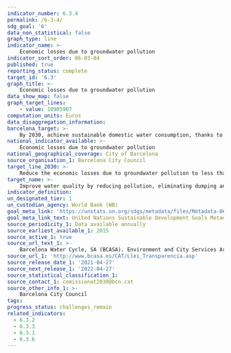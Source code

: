 ```yaml
---
indicator_number: 6.3.4
permalink: /6-3-4/
sdg_goal: '6'
data_non_statistical: false
graph_type: line
indicator_name: >-
    Economic losses due to groundwater pollution
indicator_sort_order: 06-03-04
published: true
reporting_status: complete
target_id: '6.3'
graph_title: >-
    Economic losses due to groundwater pollution
data_show_map: false
graph_target_lines:
    - value: 10985907
computation_units: Euros
data_disaggregation_information: 
barcelona_target: >-
    By 2030, achieve sustainable domestic water consumption, thanks to water efficiency and saving measures
national_indicator_available: >-
    Economic losses due to groundwater pollution
national_geographical_coverage: City of Barcelona
source_organisation_1: Barcelona City Council
target_line_2030: >-
    Reduce the economic losses due to groundwater pollution to less than 10,985,907 euros
target_name: >-
    Improve water quality by reducing pollution, eliminating dumping and minimising the release of hazardous chemicals and materials, halving the proportion of untreated wastewater and substantially increasing recycling and safe reuse worldwide
indicator_definition:
un_designated_tier: 1
un_custodian_agency: World Bank (WB)
goal_meta_link: 'https://unstats.un.org/sdgs/metadata/files/Metadata-06-04-01.pdf'
goal_meta_link_text: United Nations Sustainable Development Goals Metadata (pdf 894kB)
source_periodicity_1: Data available annually
source_earliest_available_1: 2015
source_active_1: true
source_url_text_1: >-
    Barcelona Water Cycle, SA (BCASA). Environment and City Services Area
source_url_1: 'http://www.bcasa.es/CAT/Llei_Transparencia.asp' 
source_release_date_1: '2021-04-27'
source_next_release_1: '2022-04-27'
source_statistical_classification_1: 
source_contact_1: comissionat2030@bcn.cat
source_other_info_1: >-
    Barcelona City Council
tags:
progress_status: challenges_remain
related_indicators:
  - 6.3.2
  - 6.3.3
  - 6.3.1
  - 6.3.6
---
```

